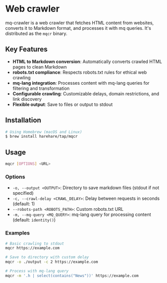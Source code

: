 # Web crawler

mq-crawler is a web crawler that fetches HTML content from websites, converts it to Markdown format, and processes it with mq queries. It's distributed as the `mqcr` binary.

## Key Features

- **HTML to Markdown conversion**: Automatically converts crawled HTML pages to clean Markdown
- **robots.txt compliance**: Respects robots.txt rules for ethical web crawling
- **mq-lang integration**: Processes content with mq-lang queries for filtering and transformation
- **Configurable crawling**: Customizable delays, domain restrictions, and link discovery
- **Flexible output**: Save to files or output to stdout

## Installation

```sh
# Using Homebrew (macOS and Linux)
$ brew install harehare/tap/mqcr
```

## Usage

```bash
mqcr [OPTIONS] <URL>
```

### Options

- `-o, --output <OUTPUT>`: Directory to save markdown files (stdout if not specified)
- `-c, --crawl-delay <CRAWL_DELAY>`: Delay between requests in seconds (default: 1)
- `--robots-path <ROBOTS_PATH>`: Custom robots.txt URL
- `-m, --mq-query <MQ_QUERY>`: mq-lang query for processing content (default: `identity()`)

### Examples

```bash
# Basic crawling to stdout
mqcr https://example.com

# Save to directory with custom delay
mqcr -o ./output -c 2 https://example.com

# Process with mq-lang query
mqcr -m '.h | select(contains("News"))' https://example.com
```
